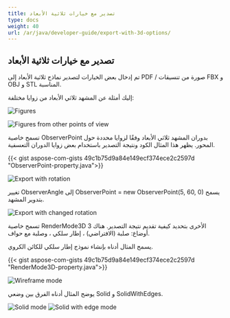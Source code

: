 ```yaml
---
title: تصدير مع خيارات ثلاثية الأبعاد
type: docs
weight: 40
url: /ar/java/developer-guide/export-with-3d-options/
---
```


## **تصدير مع خيارات ثلاثية الأبعاد**

تم إدخال بعض الخيارات لتصدير نماذج ثلاثية الأبعاد إلى PDF / صورة من تنسيقات FBX و OBJ و STL المناسبة.

إليك أمثلة عن المشهد ثلاثي الأبعاد من زوايا مختلفة:

![Figures](/cad/_assets/guide/3d/fig1.png)

![Figures from other points of view](/cad/_assets/guide/3d/fig2.png)

تسمح خاصية ObserverPoint بدوران المشهد ثلاثي الأبعاد وفقًا لزوايا محددة حول المحور. يظهر هذا المثال الكود ونتيجة التصدير باستخدام بعض زوايا الدوران التعسفية.

{{< gist aspose-com-gists 49c1b75d9a84e149ecf374ece2c2597d "ObserverPoint-property.java">}}


![Export with rotation](/cad/_assets/guide/3d/fig3.png)

تغيير ObserverAngle إلى ObserverPoint = new ObserverPoint(5, 60, 0) يسمح بتدوير المشهد.

![Export with changed rotation](/cad/_assets/guide/3d/fig4.png)

تسمح خاصية RenderMode3D الأخرى بتحديد كيفية تقديم نتيجة التصدير. هناك 3 أوضاع: صلبة (الافتراضي) ، إطار سلكي ، وصلبة مع حواف.

يسمح المثال أدناه بإنشاء نموذج إطار سلكي للكائن الكروي.

{{< gist aspose-com-gists 49c1b75d9a84e149ecf374ece2c2597d "RenderMode3D-property.java">}}

![Wireframe mode](/cad/_assets/guide/3d/fig5.png)

يوضح المثال أدناه الفرق بين وضعي Solid و SolidWithEdges.

![Solid mode](/cad/_assets/guide/3d/fig6.png)
![Solid with edge mode](/cad/_assets/guide/3d/fig7.png)
